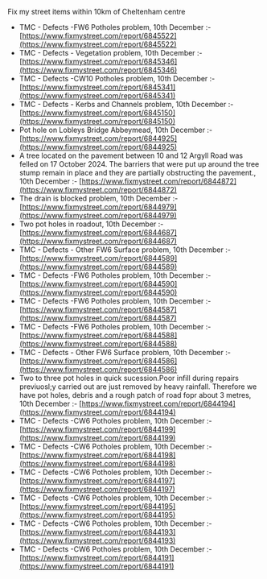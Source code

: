 Fix my street items within 10km of Cheltenham centre

<!-- fix_marker starts -->

- TMC - Defects -FW6 Potholes problem, 10th December :- [https://www.fixmystreet.com/report/6845522](https://www.fixmystreet.com/report/6845522)
- TMC - Defects - Vegetation problem, 10th December :- [https://www.fixmystreet.com/report/6845346](https://www.fixmystreet.com/report/6845346)
- TMC - Defects -CW10 Potholes problem, 10th December :- [https://www.fixmystreet.com/report/6845341](https://www.fixmystreet.com/report/6845341)
- TMC - Defects - Kerbs and Channels problem, 10th December :- [https://www.fixmystreet.com/report/6845150](https://www.fixmystreet.com/report/6845150)
- Pot hole on Lobleys Bridge Abbeymead, 10th December :- [https://www.fixmystreet.com/report/6844925](https://www.fixmystreet.com/report/6844925)
- A tree located on the pavement between 10 and 12 Argyll Road was felled on 17 October 2024. The barriers that were put up around the tree stump remain in place and they are partially obstructing the pavement., 10th December :- [https://www.fixmystreet.com/report/6844872](https://www.fixmystreet.com/report/6844872)
- The drain is blocked problem, 10th December :- [https://www.fixmystreet.com/report/6844979](https://www.fixmystreet.com/report/6844979)
- Two pot holes in roadout, 10th December :- [https://www.fixmystreet.com/report/6844687](https://www.fixmystreet.com/report/6844687)
- TMC - Defects - Other FW6  Surface problem, 10th December :- [https://www.fixmystreet.com/report/6844589](https://www.fixmystreet.com/report/6844589)
- TMC - Defects -FW6 Potholes problem, 10th December :- [https://www.fixmystreet.com/report/6844590](https://www.fixmystreet.com/report/6844590)
- TMC - Defects -FW6 Potholes problem, 10th December :- [https://www.fixmystreet.com/report/6844587](https://www.fixmystreet.com/report/6844587)
- TMC - Defects -FW6 Potholes problem, 10th December :- [https://www.fixmystreet.com/report/6844588](https://www.fixmystreet.com/report/6844588)
- TMC - Defects - Other FW6  Surface problem, 10th December :- [https://www.fixmystreet.com/report/6844586](https://www.fixmystreet.com/report/6844586)
- Two to three pot holes in quick sucession.Poor infill during repairs previuosl;y carried out are just removed by heavy rainfall. Therefore we have pot holes, debris and a rough patch of road fopr about 3 metres, 10th December :- [https://www.fixmystreet.com/report/6844194](https://www.fixmystreet.com/report/6844194)
- TMC - Defects -CW6 Potholes  problem, 10th December :- [https://www.fixmystreet.com/report/6844199](https://www.fixmystreet.com/report/6844199)
- TMC - Defects -CW6 Potholes  problem, 10th December :- [https://www.fixmystreet.com/report/6844198](https://www.fixmystreet.com/report/6844198)
- TMC - Defects -CW6 Potholes  problem, 10th December :- [https://www.fixmystreet.com/report/6844197](https://www.fixmystreet.com/report/6844197)
- TMC - Defects -CW6 Potholes  problem, 10th December :- [https://www.fixmystreet.com/report/6844195](https://www.fixmystreet.com/report/6844195)
- TMC - Defects -CW6 Potholes  problem, 10th December :- [https://www.fixmystreet.com/report/6844193](https://www.fixmystreet.com/report/6844193)
- TMC - Defects -CW6 Potholes  problem, 10th December :- [https://www.fixmystreet.com/report/6844191](https://www.fixmystreet.com/report/6844191)

<!-- fix_marker ends -->